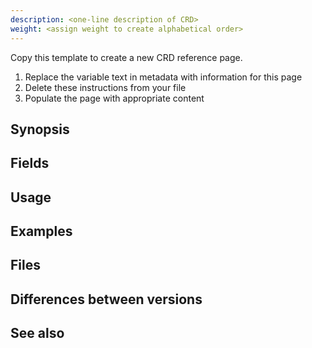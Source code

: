 ```yaml
---
description: <one-line description of CRD>
weight: <assign weight to create alphabetical order>
---
```


Copy this template to create a new CRD reference page.

1. Replace the variable text in metadata with information for this page
1. Delete these instructions from your file
1. Populate the page with appropriate content

## Synopsis

## Fields

<!-- Detailed description of each field/parameter -->

## Usage

<!-- How this CRD is "activated".  For example, which event uses this CRD -->
<!-- Instructions and guidelines for when and how to customize a CRD -->

## Examples

## Files

## Differences between versions

## See also
